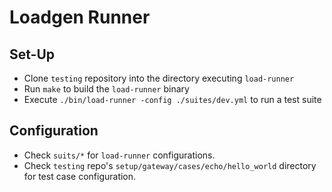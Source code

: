 # Loadgen Runner

## Set-Up

- Clone `testing` repository into the directory executing `load-runner`
- Run `make` to build the `load-runner` binary
- Execute `./bin/load-runner -config ./suites/dev.yml` to run a test suite

## Configuration

- Check `suits/*` for `load-runner` configurations.
- Check `testing` repo's `setup/gateway/cases/echo/hello_world` directory for test case configuration.
